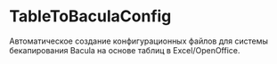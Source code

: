 # TableToBaculaConfig

Автоматическое создание конфигурационных файлов для системы бекапирования Bacula на основе таблиц в Excel/OpenOffice.
